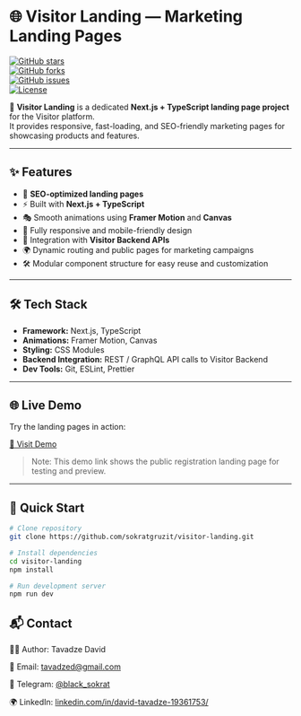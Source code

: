 # 🌐 Visitor Landing — Marketing Landing Pages

[![GitHub stars](https://img.shields.io/github/stars/sokratgruzit/visitor-landing?style=social)](https://github.com/sokratgruzit/visitor-landing/stargazers)  
[![GitHub forks](https://img.shields.io/github/forks/sokratgruzit/visitor-landing?style=social)](https://github.com/sokratgruzit/visitor-landing/network/members)  
[![GitHub issues](https://img.shields.io/github/issues/sokratgruzit/visitor-landing)](https://github.com/sokratgruzit/visitor-landing/issues)  
[![License](https://img.shields.io/github/license/sokratgruzit/visitor-landing)](./LICENSE)

🚀 **Visitor Landing** is a dedicated **Next.js + TypeScript landing page project** for the Visitor platform.  
It provides responsive, fast-loading, and SEO-friendly marketing pages for showcasing products and features.

---

## ✨ Features

- 🎨 **SEO-optimized landing pages**
- ⚡ Built with **Next.js + TypeScript**
- 🎭 Smooth animations using **Framer Motion** and **Canvas**
- 📱 Fully responsive and mobile-friendly design
- 🔗 Integration with **Visitor Backend APIs**
- 🌍 Dynamic routing and public pages for marketing campaigns
- 🛠 Modular component structure for easy reuse and customization

---

## 🛠 Tech Stack

- **Framework:** Next.js, TypeScript
- **Animations:** Framer Motion, Canvas
- **Styling:** CSS Modules
- **Backend Integration:** REST / GraphQL API calls to Visitor Backend
- **Dev Tools:** Git, ESLint, Prettier

---

## 🌐 Live Demo

Try the landing pages in action:

[🚀 Visit Demo](https://visitor-landing-five.vercel.app)

> Note: This demo link shows the public registration landing page for testing and preview.

---

## 🚀 Quick Start

```bash
# Clone repository
git clone https://github.com/sokratgruzit/visitor-landing.git

# Install dependencies
cd visitor-landing
npm install

# Run development server
npm run dev
```

## 📬 Contact

👨‍💻 Author: Tavadze David

📧 Email: tavadzed@gmail.com

💬 Telegram: [@black_sokrat](https://t.me/black_sokrat)

🌍 LinkedIn: [linkedin.com/in/david-tavadze-19361753/](https://www.linkedin.com/in/david-tavadze-19361753)
